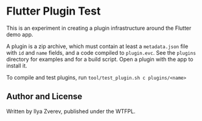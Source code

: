 # Flutter Plugin Test

This is an experiment in creating a plugin infrastructure around the
Flutter demo app.

A plugin is a zip archive, which must contain at least a `metadata.json`
file with `id` and `name` fields, and a code compiled to `plugin.evc`.
See the `plugins` directory for examples and for a build script.
Open a plugin with the app to install it.

To compile and test plugins, run `tool/test_plugin.sh c plugins/<name>`

## Author and License

Written by Ilya Zverev, published under the WTFPL.
